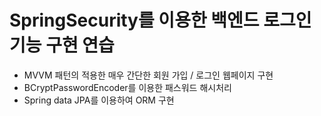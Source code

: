 # SpringSecurity를 이용한 백엔드 로그인 기능 구현 연습

- MVVM 패턴의 적용한 매우 간단한 회원 가입 / 로그인 웹페이지 구현
- BCryptPasswordEncoder를 이용한 패스워드 해시처리
- Spring data JPA를 이용하여 ORM 구현

